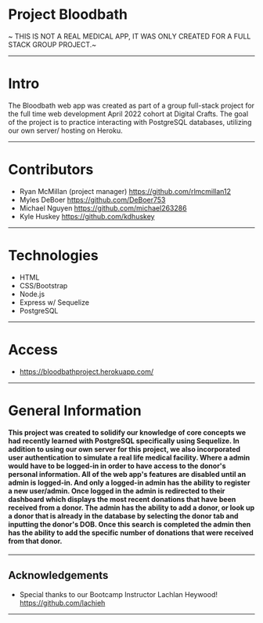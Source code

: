# Project Bloodbath
~ THIS IS NOT A REAL MEDICAL APP, IT WAS ONLY CREATED FOR A FULL STACK GROUP PROJECT.~ 

---

# Intro
The Bloodbath web app was created as part of a group full-stack project for the full time web development April 2022 cohort at Digital Crafts. The goal of the project is to practice interacting with PostgreSQL databases, utilizing our own server/ hosting on Heroku.

---

# Contributors
* Ryan McMillan (project manager) https://github.com/rlmcmillan12
* Myles DeBoer https://github.com/DeBoer753
* Michael Nguyen https://github.com/michael263286
* Kyle Huskey https://github.com/kdhuskey

---

# Technologies
* HTML
* CSS/Bootstrap
* Node.js
* Express w/ Sequelize
* PostgreSQL
---

# Access
* https://bloodbathproject.herokuapp.com/


---
# General Information

#### This project was created to solidify our knowledge of core concepts we had recently learned with PostgreSQL specifically using Sequelize. In addition to using our own server for this project, we also incorporated user authentication to simulate a real life medical facility. Where a admin would have to be logged-in in order to have access to the donor's personal information. All of the web app's features are disabled until an admin is logged-in. And only a logged-in admin has the ability to register a new user/admin. Once logged in the admin is redirected to their dashboard which displays the most recent donations that have been received from a donor. The admin has the ability to add a donor, or look up a donor that is already in the database by selecting the donor tab and inputting the donor's DOB. Once this search is completed the admin then has the ability to add the specific number of donations that were received from that donor. 
---

## Acknowledgements

 - Special thanks to our Bootcamp Instructor Lachlan Heywood! https://github.com/lachieh
---
